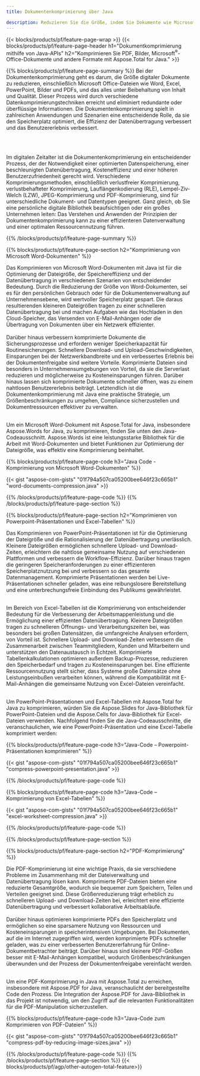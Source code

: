 ```yaml
---
title: Dokumentenkomprimierung über Java

description: Reduzieren Sie die Größe, indem Sie Dokumente wie Microsoft Word, Excel, PowerPoint, PDF und Bilder über Ihre Java-Anwendung komprimieren. Testen Sie das Komprimierungsergebnis online.
---
```


{{< blocks/products/pf/feature-page-wrap >}}
{{< blocks/products/pf/feature-page-header h1="Dokumentkomprimierung mithilfe von Java-APIs" h2="Komprimieren Sie PDF, Bilder, Microsoft<sup>&reg;</sup>-Office-Dokumente und andere Formate mit Aspose.Total for Java." >}}

{{% blocks/products/pf/feature-page-summary %}}
Bei der Dokumentenkomprimierung geht es darum, die Größe digitaler Dokumente zu reduzieren, einschließlich Microsoft Office-Dateien wie Word, Excel, PowerPoint, Bilder und PDFs, und das alles unter Beibehaltung von Inhalt und Qualität. Dieser Prozess wird durch verschiedene Datenkomprimierungstechniken erreicht und eliminiert redundante oder überflüssige Informationen. Die Dokumentenkomprimierung spielt in zahlreichen Anwendungen und Szenarien eine entscheidende Rolle, da sie den Speicherplatz optimiert, die Effizienz der Datenübertragung verbessert und das Benutzererlebnis verbessert.

<br /> <br />

Im digitalen Zeitalter ist die Dokumentenkomprimierung ein entscheidender Prozess, der der Notwendigkeit einer optimierten Datenspeicherung, einer beschleunigten Datenübertragung, Kosteneffizienz und einer höheren Benutzerzufriedenheit gerecht wird. Verschiedene Komprimierungsmethoden, einschließlich verlustfreier Komprimierung, verlustbehafteter Komprimierung, Lauflängenkodierung (RLE), Lempel-Ziv-Welch (LZW), JPEG-Komprimierung und PDF-Komprimierung, sind für unterschiedliche Dokument- und Datentypen geeignet. Ganz gleich, ob Sie eine persönliche digitale Bibliothek beaufsichtigen oder ein großes Unternehmen leiten: Das Verstehen und Anwenden der Prinzipien der Dokumentenkomprimierung kann zu einer effizienteren Datenverwaltung und einer optimalen Ressourcennutzung führen.

{{% /blocks/products/pf/feature-page-summary  %}}

{{% blocks/products/pf/feature-page-section  h2="Komprimierung von Microsoft Word-Dokumenten" %}}

Das Komprimieren von Microsoft Word-Dokumenten mit Java ist für die Optimierung der Dateigröße, der Speichereffizienz und der Datenübertragung in verschiedenen Szenarien von entscheidender Bedeutung. Durch die Reduzierung der Größe von Word-Dokumenten, sei es für den persönlichen Gebrauch oder für die Dokumentenverwaltung auf Unternehmensebene, wird wertvoller Speicherplatz gespart. Die daraus resultierenden kleineren Dateigrößen tragen zu einer schnelleren Datenübertragung bei und machen Aufgaben wie das Hochladen in den Cloud-Speicher, das Versenden von E-Mail-Anhängen oder die Übertragung von Dokumenten über ein Netzwerk effizienter.<br /><br />
Darüber hinaus verbessern komprimierte Dokumente die Sicherungsprozesse und erfordern weniger Speicherkapazität für Routinesicherungen. Schnellere Download- und Upload-Geschwindigkeiten, Einsparungen bei der Netzwerkbandbreite und ein verbessertes Erlebnis bei der Dokumentenfreigabe sind weitere Vorteile. Komprimierte Dateien sind besonders in Unternehmensumgebungen von Vorteil, da sie die Serverlast reduzieren und möglicherweise zu Kosteneinsparungen führen. Darüber hinaus lassen sich komprimierte Dokumente schneller öffnen, was zu einem nahtlosen Benutzererlebnis beiträgt. Letztendlich ist die Dokumentenkomprimierung mit Java eine praktische Strategie, um Größenbeschränkungen zu umgehen, Compliance sicherzustellen und Dokumentressourcen effektiver zu verwalten.<br /><br />

Um ein Microsoft Word-Dokument mit Aspose.Total for Java, insbesondere Aspose.Words for Java, zu komprimieren, finden Sie unten den Java-Codeausschnitt. Aspose.Words ist eine leistungsstarke Bibliothek für die Arbeit mit Word-Dokumenten und bietet Funktionen zur Optimierung der Dateigröße, was effektiv eine Komprimierung beinhaltet.

{{% blocks/products/pf/feature-page-code h3="Java Code - Komprimierung von Microsoft Word-Dokumenten" %}}

{{< gist "aspose-com-gists" "01f794a507ca05200bee646f23c665b1" "word-documents-compression.java" >}}

{{% /blocks/products/pf/feature-page-code  %}}
{{% /blocks/products/pf/feature-page-section %}}

{{% blocks/products/pf/feature-page-section  h2="Komprimieren von Powerpoint-Präsentationen und Excel-Tabellen" %}}

Das Komprimieren von PowerPoint-Präsentationen ist für die Optimierung der Dateigröße und die Rationalisierung der Datenübertragung unerlässlich. Kleinere Dateigrößen ermöglichen schnellere Upload- und Download-Zeiten, erleichtern die nahtlose gemeinsame Nutzung auf verschiedenen Plattformen und verbessern die Workflow-Effizienz. Darüber hinaus tragen die geringeren Speicheranforderungen zu einer effizienteren Speicherplatznutzung bei und verbessern so das gesamte Datenmanagement. Komprimierte Präsentationen werden bei Live-Präsentationen schneller geladen, was eine reibungslosere Bereitstellung und eine unterbrechungsfreie Einbindung des Publikums gewährleistet.<br /><br />

Im Bereich von Excel-Tabellen ist die Komprimierung von entscheidender Bedeutung für die Verbesserung der Arbeitsmappenleistung und die Ermöglichung einer effizienten Datenübertragung. Kleinere Dateigrößen tragen zu schnelleren Öffnungs- und Verarbeitungszeiten bei, was besonders bei großen Datensätzen, die umfangreiche Analysen erfordern, von Vorteil ist. Schnellere Upload- und Download-Zeiten verbessern die Zusammenarbeit zwischen Teammitgliedern, Kunden und Mitarbeitern und unterstützen den Datenaustausch in Echtzeit. Komprimierte Tabellenkalkulationen optimieren außerdem Backup-Prozesse, reduzieren den Speicherbedarf und tragen zu Kosteneinsparungen bei. Eine effiziente Ressourcennutzung stellt sicher, dass Systeme große Datensätze ohne Leistungseinbußen verarbeiten können, während die Kompatibilität mit E-Mail-Anhängen die gemeinsame Nutzung von Excel-Dateien vereinfacht.<br /><br />

Um PowerPoint-Präsentationen und Excel-Tabellen mit Aspose.Total for Java zu komprimieren, würden Sie die Aspose.Slides for Java-Bibliothek für PowerPoint-Dateien und die Aspose.Cells for Java-Bibliothek für Excel-Dateien verwenden. Nachfolgend finden Sie die Java-Codeausschnitte, die veranschaulichen, wie eine PowerPoint-Präsentation und eine Excel-Tabelle komprimiert werden:

{{% blocks/products/pf/feature-page-code h3="Java-Code – Powerpoint-Präsentationen komprimieren" %}}

{{< gist "aspose-com-gists" "01f794a507ca05200bee646f23c665b1" "compress-powerpoint-presentation.java" >}}

{{% /blocks/products/pf/feature-page-code  %}}

{{% blocks/products/pf/feature-page-code h3="Java-Code – Komprimierung von Excel-Tabellen" %}}

{{< gist "aspose-com-gists" "01f794a507ca05200bee646f23c665b1" "excel-worksheet-compression.java" >}}

{{% /blocks/products/pf/feature-page-code  %}}

{{% /blocks/products/pf/feature-page-section %}}

{{% blocks/products/pf/feature-page-section  h2="PDF-Komprimierung" %}}

Die PDF-Komprimierung ist eine wichtige Praxis, da sie verschiedene Probleme im Zusammenhang mit der Dateiverwaltung und Datenübertragung lösen kann. Komprimierte PDF-Dateien bieten eine reduzierte Gesamtgröße, wodurch sie bequemer zum Speichern, Teilen und Verteilen geeignet sind. Diese Größenreduzierung trägt erheblich zu schnelleren Upload- und Download-Zeiten bei, erleichtert eine effiziente Datenübertragung und verbessert kollaborative Arbeitsabläufe. <br /><br />
Darüber hinaus optimieren komprimierte PDFs den Speicherplatz und ermöglichen so eine sparsamere Nutzung von Ressourcen und Kosteneinsparungen in speicherintensiven Umgebungen. Bei Dokumenten, auf die im Internet zugegriffen wird, werden komprimierte PDFs schneller geladen, was zu einer verbesserten Benutzererfahrung für Online-Dokumentbetrachter beiträgt. Darüber hinaus sind kleinere PDF-Größen besser mit E-Mail-Anhängen kompatibel, wodurch Größenbeschränkungen überwunden und der Prozess der Dokumentenfreigabe vereinfacht werden.<br /><br />

Um eine PDF-Komprimierung in Java mit Aspose.Total zu erreichen, insbesondere mit Aspose.PDF for Java, veranschaulicht der bereitgestellte Code den Prozess. Die Integration der Aspose.PDF for Java-Bibliothek in das Projekt ist notwendig, um den Zugriff auf die relevanten Funktionalitäten für die PDF-Manipulation sicherzustellen. 

{{% blocks/products/pf/feature-page-code h3="Java-Code zum Komprimieren von PDF-Dateien" %}}

{{< gist "aspose-com-gists" "01f794a507ca05200bee646f23c665b1" "compress-pdf-by-reducing-image-sizes.java" >}}

{{% /blocks/products/pf/feature-page-code  %}}
{{% /blocks/products/pf/feature-page-section %}}
{{< blocks/products/pf/agp/other-autogen-total-feature>}}